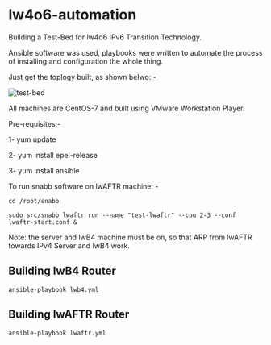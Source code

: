 # lw4o6-automation

Building a Test-Bed for lw4o6 IPv6 Transition Technology.

Ansible software was used, playbooks were written to automate the process of installing and configuration the whole thing.

Just get the toplogy built, as shown belwo: -





![test-bed](https://user-images.githubusercontent.com/45686881/193809234-a9ccf9fd-67e5-4ed4-8ede-4b61d0d26141.png)




All machines are CentOS-7 and built using VMware Workstation Player.

Pre-requisites:-

1- yum update

2- yum install epel-release

3- yum install ansible


To run snabb software on lwAFTR machine: -

``
cd /root/snabb
``

``
sudo src/snabb lwaftr run --name "test-lwaftr" --cpu 2-3 --conf lwaftr-start.conf &
``

Note: the server and lwB4 machine must be on, so that ARP from lwAFTR towards IPv4 Server and lwB4 work.



## Building lwB4 Router

``
ansible-playbook lwb4.yml
``



## Building lwAFTR Router


``
ansible-playbook lwaftr.yml
``



